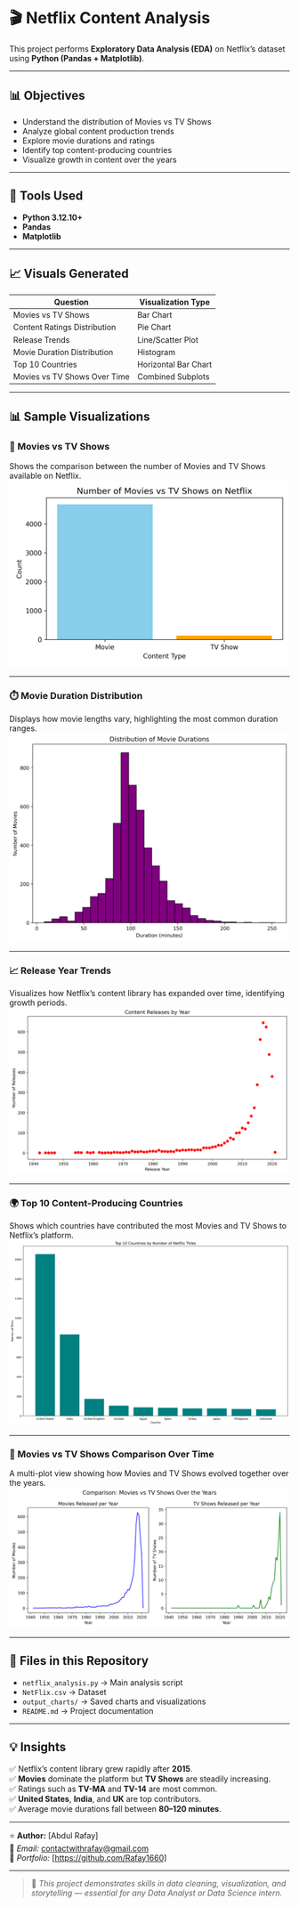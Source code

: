 # 🎬 Netflix Content Analysis  

This project performs **Exploratory Data Analysis (EDA)** on Netflix’s dataset using **Python (Pandas + Matplotlib)**.  

---

## 📊 Objectives
- Understand the distribution of Movies vs TV Shows  
- Analyze global content production trends  
- Explore movie durations and ratings  
- Identify top content-producing countries  
- Visualize growth in content over the years  

---

## 🧰 Tools Used
- **Python 3.12.10+**
- **Pandas**
- **Matplotlib**

---

## 📈 Visuals Generated
| Question | Visualization Type |
|-----------|--------------------|
| Movies vs TV Shows | Bar Chart |
| Content Ratings Distribution | Pie Chart |
| Release Trends | Line/Scatter Plot |
| Movie Duration Distribution | Histogram |
| Top 10 Countries | Horizontal Bar Chart |
| Movies vs TV Shows Over Time | Combined Subplots |

---

## 📊 Sample Visualizations

### 🎥 Movies vs TV Shows
Shows the comparison between the number of Movies and TV Shows available on Netflix.  
![Movies vs TV Shows](output_charts/Movies_Vs_TvShows.png)


---

### ⏱️ Movie Duration Distribution
Displays how movie lengths vary, highlighting the most common duration ranges.  
![Duration Distribution](output_charts/movies_duration_histogram.png)

---

### 📈 Release Year Trends
Visualizes how Netflix’s content library has expanded over time, identifying growth periods.  
![Release Year Trend](output_charts/release_year_scatter.png)

---

### 🌍 Top 10 Content-Producing Countries
Shows which countries have contributed the most Movies and TV Shows to Netflix’s platform.  
![Top Countries](output_charts/top_10_countries.png)

---

### 🔀 Movies vs TV Shows Comparison Over Time
A multi-plot view showing how Movies and TV Shows evolved together over the years.  
![Movies vs TV Shows Over Time](output_charts/movies_tv_shows_comparison.png)

---

## 📂 Files in this Repository
- `netflix_analysis.py` → Main analysis script  
- `NetFlix.csv` → Dataset  
- `output_charts/` → Saved charts and visualizations  
- `README.md` → Project documentation  

---

## 💡 Insights
✅ Netflix’s content library grew rapidly after **2015**.  
✅ **Movies** dominate the platform but **TV Shows** are steadily increasing.  
✅ Ratings such as **TV-MA** and **TV-14** are most common.  
✅ **United States**, **India**, and **UK** are top contributors.  
✅ Average movie durations fall between **80–120 minutes**.  

---

⭐ **Author:** [Abdul Rafay]  
📧 *Email:* contactwithrafay@gmail.com  
💼 *Portfolio:* [https://github.com/Rafay1660]  

---

> 💬 *This project demonstrates skills in data cleaning, visualization, and storytelling — essential for any Data Analyst or Data Science intern.*
